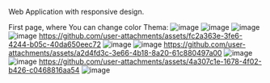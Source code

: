 Web Application with responsive design.

First page, where You can change color Thema:
![image](https://github.com/user-attachments/assets/f2a930c2-4e42-470a-88e1-ef345247f072)
![image](https://github.com/user-attachments/assets/a580716a-6007-488a-b20a-628879ffe308)
![image](https://github.com/user-attachments/assets/cb7764fa-efed-4221-9413-293a82a0004b)
![image](https://github.com/user-attachments/assets/54d92cb8-405a-4c0b-8e40-9fdabfd88da4)
https://github.com/user-attachments/assets/fc2a363e-3fe6-4244-b05c-40da650eec72
![image](https://github.com/user-attachments/assets/a3cf8672-2b36-4ba8-bb4b-7e420c55edbb)
![image](https://github.com/user-attachments/assets/0fec0e65-3b25-46a6-bc2f-ff7ad3624391)
https://github.com/user-attachments/assets/a2d4fd3c-3e66-4b18-8a20-61c880497a00
![image](https://github.com/user-attachments/assets/bbb29dbc-100c-419d-b44a-b5f3594d97e1)
![image](https://github.com/user-attachments/assets/6d9556ff-d411-45ff-a3f4-f81700ac4f16)
https://github.com/user-attachments/assets/4a307c1e-1678-4f02-b426-c0468816aa54
![image](https://github.com/user-attachments/assets/5a6688e9-b00c-49c9-a747-52c2cd30b2b3)







